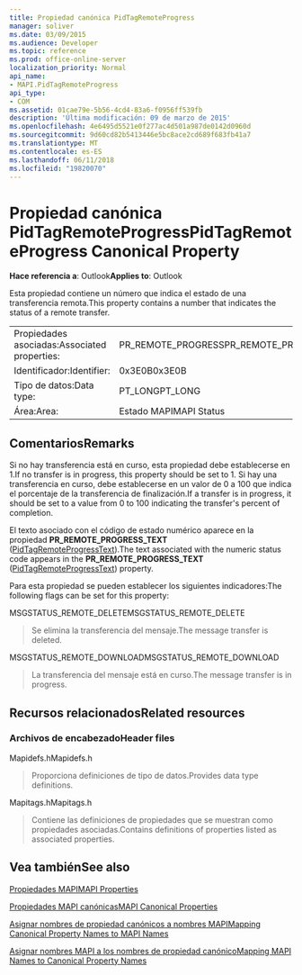 ```yaml
---
title: Propiedad canónica PidTagRemoteProgress
manager: soliver
ms.date: 03/09/2015
ms.audience: Developer
ms.topic: reference
ms.prod: office-online-server
localization_priority: Normal
api_name:
- MAPI.PidTagRemoteProgress
api_type:
- COM
ms.assetid: 01cae79e-5b56-4cd4-83a6-f0956ff539fb
description: 'Última modificación: 09 de marzo de 2015'
ms.openlocfilehash: 4e6495d5521e0f277ac4d501a987de0142d0960d
ms.sourcegitcommit: 9d60cd82b5413446e5bc8ace2cd689f683fb41a7
ms.translationtype: MT
ms.contentlocale: es-ES
ms.lasthandoff: 06/11/2018
ms.locfileid: "19820070"
---
```

# <a name="pidtagremoteprogress-canonical-property"></a><span data-ttu-id="2497f-103">Propiedad canónica PidTagRemoteProgress</span><span class="sxs-lookup"><span data-stu-id="2497f-103">PidTagRemoteProgress Canonical Property</span></span>

  
  
<span data-ttu-id="2497f-104">**Hace referencia a**: Outlook</span><span class="sxs-lookup"><span data-stu-id="2497f-104">**Applies to**: Outlook</span></span> 
  
<span data-ttu-id="2497f-105">Esta propiedad contiene un número que indica el estado de una transferencia remota.</span><span class="sxs-lookup"><span data-stu-id="2497f-105">This property contains a number that indicates the status of a remote transfer.</span></span>
  
|||
|:-----|:-----|
|<span data-ttu-id="2497f-106">Propiedades asociadas:</span><span class="sxs-lookup"><span data-stu-id="2497f-106">Associated properties:</span></span>  <br/> |<span data-ttu-id="2497f-107">PR_REMOTE_PROGRESS</span><span class="sxs-lookup"><span data-stu-id="2497f-107">PR_REMOTE_PROGRESS</span></span>  <br/> |
|<span data-ttu-id="2497f-108">Identificador:</span><span class="sxs-lookup"><span data-stu-id="2497f-108">Identifier:</span></span>  <br/> |<span data-ttu-id="2497f-109">0x3E0B</span><span class="sxs-lookup"><span data-stu-id="2497f-109">0x3E0B</span></span>  <br/> |
|<span data-ttu-id="2497f-110">Tipo de datos:</span><span class="sxs-lookup"><span data-stu-id="2497f-110">Data type:</span></span>  <br/> |<span data-ttu-id="2497f-111">PT_LONG</span><span class="sxs-lookup"><span data-stu-id="2497f-111">PT_LONG</span></span>  <br/> |
|<span data-ttu-id="2497f-112">Área:</span><span class="sxs-lookup"><span data-stu-id="2497f-112">Area:</span></span>  <br/> |<span data-ttu-id="2497f-113">Estado MAPI</span><span class="sxs-lookup"><span data-stu-id="2497f-113">MAPI Status</span></span>  <br/> |
   
## <a name="remarks"></a><span data-ttu-id="2497f-114">Comentarios</span><span class="sxs-lookup"><span data-stu-id="2497f-114">Remarks</span></span>

<span data-ttu-id="2497f-115">Si no hay transferencia está en curso, esta propiedad debe establecerse en 1.</span><span class="sxs-lookup"><span data-stu-id="2497f-115">If no transfer is in progress, this property should be set to 1.</span></span> <span data-ttu-id="2497f-116">Si hay una transferencia en curso, debe establecerse en un valor de 0 a 100 que indica el porcentaje de la transferencia de finalización.</span><span class="sxs-lookup"><span data-stu-id="2497f-116">If a transfer is in progress, it should be set to a value from 0 to 100 indicating the transfer's percent of completion.</span></span>
  
<span data-ttu-id="2497f-117">El texto asociado con el código de estado numérico aparece en la propiedad **PR_REMOTE_PROGRESS_TEXT** ([PidTagRemoteProgressText](pidtagremoteprogresstext-canonical-property.md)).</span><span class="sxs-lookup"><span data-stu-id="2497f-117">The text associated with the numeric status code appears in the **PR_REMOTE_PROGRESS_TEXT** ([PidTagRemoteProgressText](pidtagremoteprogresstext-canonical-property.md)) property.</span></span>
  
<span data-ttu-id="2497f-118">Para esta propiedad se pueden establecer los siguientes indicadores:</span><span class="sxs-lookup"><span data-stu-id="2497f-118">The following flags can be set for this property:</span></span>
  
<span data-ttu-id="2497f-119">MSGSTATUS_REMOTE_DELETE</span><span class="sxs-lookup"><span data-stu-id="2497f-119">MSGSTATUS_REMOTE_DELETE</span></span>
  
> <span data-ttu-id="2497f-120">Se elimina la transferencia del mensaje.</span><span class="sxs-lookup"><span data-stu-id="2497f-120">The message transfer is deleted.</span></span>
    
<span data-ttu-id="2497f-121">MSGSTATUS_REMOTE_DOWNLOAD</span><span class="sxs-lookup"><span data-stu-id="2497f-121">MSGSTATUS_REMOTE_DOWNLOAD</span></span>
  
> <span data-ttu-id="2497f-122">La transferencia del mensaje está en curso.</span><span class="sxs-lookup"><span data-stu-id="2497f-122">The message transfer is in progress.</span></span>
    
## <a name="related-resources"></a><span data-ttu-id="2497f-123">Recursos relacionados</span><span class="sxs-lookup"><span data-stu-id="2497f-123">Related resources</span></span>

### <a name="header-files"></a><span data-ttu-id="2497f-124">Archivos de encabezado</span><span class="sxs-lookup"><span data-stu-id="2497f-124">Header files</span></span>

<span data-ttu-id="2497f-125">Mapidefs.h</span><span class="sxs-lookup"><span data-stu-id="2497f-125">Mapidefs.h</span></span>
  
> <span data-ttu-id="2497f-126">Proporciona definiciones de tipo de datos.</span><span class="sxs-lookup"><span data-stu-id="2497f-126">Provides data type definitions.</span></span>
    
<span data-ttu-id="2497f-127">Mapitags.h</span><span class="sxs-lookup"><span data-stu-id="2497f-127">Mapitags.h</span></span>
  
> <span data-ttu-id="2497f-128">Contiene las definiciones de propiedades que se muestran como propiedades asociadas.</span><span class="sxs-lookup"><span data-stu-id="2497f-128">Contains definitions of properties listed as associated properties.</span></span>
    
## <a name="see-also"></a><span data-ttu-id="2497f-129">Vea también</span><span class="sxs-lookup"><span data-stu-id="2497f-129">See also</span></span>



[<span data-ttu-id="2497f-130">Propiedades MAPI</span><span class="sxs-lookup"><span data-stu-id="2497f-130">MAPI Properties</span></span>](mapi-properties.md)
  
[<span data-ttu-id="2497f-131">Propiedades MAPI canónicas</span><span class="sxs-lookup"><span data-stu-id="2497f-131">MAPI Canonical Properties</span></span>](mapi-canonical-properties.md)
  
[<span data-ttu-id="2497f-132">Asignar nombres de propiedad canónicos a nombres MAPI</span><span class="sxs-lookup"><span data-stu-id="2497f-132">Mapping Canonical Property Names to MAPI Names</span></span>](mapping-canonical-property-names-to-mapi-names.md)
  
[<span data-ttu-id="2497f-133">Asignar nombres MAPI a los nombres de propiedad canónico</span><span class="sxs-lookup"><span data-stu-id="2497f-133">Mapping MAPI Names to Canonical Property Names</span></span>](mapping-mapi-names-to-canonical-property-names.md)

